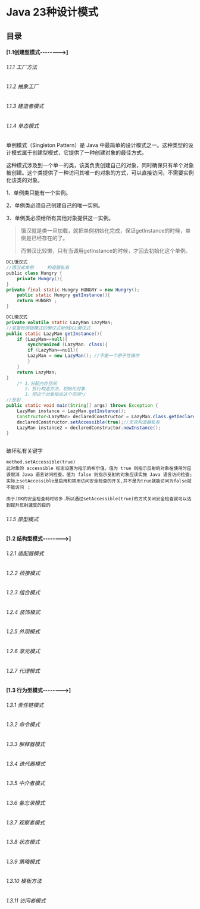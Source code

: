 # Java 23种设计模式

## 目录

#### [1.1创建型模式-------->]

###### 1.1.1 工厂方法

###### 1.1.2 抽象工厂

###### 1.1.3 建造者模式	

###### 1.1.4 单态模式	

单例模式（Singleton Pattern）是 Java 中最简单的设计模式之一。这种类型的设计模式属于创建型模式，它提供了一种创建对象的最佳方式。

这种模式涉及到一个单一的类，该类负责创建自己的对象，同时确保只有单个对象被创建。这个类提供了一种访问其唯一的对象的方式，可以直接访问，不需要实例化该类的对象。

1、单例类只能有一个实例。

2、单例类必须自己创建自己的唯一实例。

3、单例类必须给所有其他对象提供这一实例。

>饿汉就是类一旦加载，就把单例初始化完成，保证getInstance的时候，单例是已经存在的了。
>
>而懒汉比较懒，只有当调用getInstance的时候，才回去初始化这个单例。



```java
DCL饿汉式
//饿汉式单例     构造器私有
pub1ic class Hungry {
	private Hungry(){
}
private final static Hungry HUNGRY = new Hungry();
    public static Hungry getInstance(){
    return HUNGRY ;
}

DCL懒汉式
private volatile static LazyMan LazyMan;
//双重检测锁模式的懒汉式单例DCL懒汉式
public static LazyMan getInstance(){
    if (LazyMan==null){
    	synchronized (LazyMan. class){
        if (LazyMan==nu1l){
        LazyMan = new LazyMan(); //不是一个原子性操作
        }
    }
    return LazyMan;
}
    /* 1.分配内存空间
       2、执行构造方法，初始化对象.
       3、把这个对象指向这个空间*/
//反射
public static void main(String[] args) throws Exception {
    LazyMan instance = LazyMan.getInstance();
    Constructor<LazyMan> declaredConstructor = LazyMan.class.getDeclaredConstructor(null);
    declaredConstructor.setAccessible(true);//无视构造器私有
    LazyMan instance2 = declaredConstructor.newInstance();
}
   
```

破坏私有关键字

```apl
method.setAccessible(true)
此对象的 accessible 标志设置为指示的布尔值。值为 true 则指示反射的对象在使用时应该取消 Java 语言访问检查。值为 false 则指示反射的对象应该实施 Java 语言访问检查;实际上setAccessible是启用和禁用访问安全检查的开关,并不是为true就能访问为false就不能访问 ；

由于JDK的安全检查耗时较多.所以通过setAccessible(true)的方式关闭安全检查就可以达到提升反射速度的目的 
```





###### 1.1.5 原型模式	

#### [1.2 结构型模式-------->]

###### 1.2.1 适配器模式	

###### 1.2.2 桥接模式	

###### 1.2.3 组合模式	

###### 1.2.4 装饰模式	

###### 1.2.5 外观模式	

###### 1.2.6 享元模式	

###### 1.2.7 代理模式	

#### [1.3 行为型模式-------->]

###### 1.3.1 责任链模式	

###### 1.3.2 命令模式	

###### 1.3.3 解释器模式	

###### 1.3.4 迭代器模式	

###### 1.3.5 中介者模式	

###### 1.3.6 备忘录模式	

###### 1.3.7 观察者模式	

###### 1.3.8 状态模式	

###### 1.3.9 策略模式	

###### 1.3.10 模板方法	

###### 1.3.11 访问者模式	